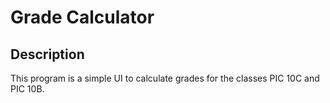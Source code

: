 # Grade Calculator

## Description
This program is a simple UI to calculate grades for the classes PIC 10C and PIC 10B.
